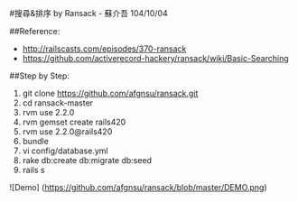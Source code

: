#搜尋&排序 by Ransack - 蘇介吾 104/10/04

##Reference:
* <http://railscasts.com/episodes/370-ransack>
* <https://github.com/activerecord-hackery/ransack/wiki/Basic-Searching>

##Step by Step:
1. git clone https://github.com/afgnsu/ransack.git
2. cd ransack-master
3. rvm use 2.2.0
4. rvm gemset create rails420
5. rvm use 2.2.0@rails420
6. bundle
7. vi config/database.yml
8. rake db:create db:migrate db:seed
9. rails s

![Demo] (https://github.com/afgnsu/ransack/blob/master/DEMO.png)
